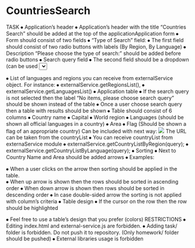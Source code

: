 # CountriesSearch
TASK
⦁	Application’s header
⦁	Application’s header with the title “Countries Search” should be added at the top of the applicationApplication form
⦁	Form should consist of two fields
⦁	“Type of Search” field:
⦁	The first field should consist of two radio buttons with labels (By Region, By Language)
⦁	Description “Please choose the type of search:” should be added before radio buttons 
⦁	Search query field
⦁	The second field should be a dropdown (can be used <select>) component.
⦁	If in the first field was selected “By region” value the expanded select should consist of possible regions otherwise all possible languages.
⦁	Before the dropdown should be description “Please choose search query:”
⦁	In case if value is not selected “Select value” should be shown in the dropdown
⦁	If value from the first field is not chosen the select should be disabled
 
⦁	List of languages and regions you can receive from externalService object. For instance:
⦁	externalService.getRegionsList(), 
⦁	externalService.getLanguagesList()
⦁	Application table
⦁	If the search query is not selected then the label “No items, please choose search query” should be shown instead of the table
⦁	Once a user choose search query then a table with results should be shown
⦁	Table should consist of 6 columns
⦁	Country name
⦁	Capital
⦁	World region
⦁	Languages (should be shown all official languages in a country)
⦁	Area
⦁	Flag (Should be shown a flag of an appropriate country)
Can be included with next way: <img src=”flagURL”>
The URL can be taken from the countryList
⦁	You can receive countryList from externaService module
⦁	externalService.getCountryListByRegion(query);
⦁	externalService.getCountryListByLanguage(query);
⦁	Sorting
⦁	Next to Country Name and Area should be added arrows
⦁	Examples:
     
⦁	When a user clicks on the arrow then sorting should be applied in the table.  
⦁	When up arrow is shown then the rows should be sorted in ascending order
⦁	When down arrow is shown then rows should be sorted in descending order
⦁	In case double-sided arrow the sorting is not applied with column’s criteria
⦁	Table design
⦁	If the cursor on the row then the row should be highlighted
 
⦁	Feel free to use a table’s design that you prefer (colors)
RESTRICTIONS
⦁	Editing index.html and external-service.js are forbidden.
⦁	Adding task/ folder is forbidden. Do not push it to repository. (Only homework/  folder should be pushed)
⦁	External libraries usage is forbidden
